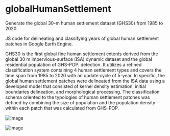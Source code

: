 # globalHumanSettlement
Generate the global 30-m human settlement dataset (GHS30) from 1985 to 2020.

JS code for delineating and classifying years of global human settlement patches in Google Earth Engine.

GHS30 is the first global fine human settlement extents derived from the global 30 m impervious-surface (ISA) dynamic dataset and the global residential population of GHS-POP. detection. It utilizes a refined classification system containing 4 human settlement types and covers the time span from 1985 to 2020 with an update cycle of 5-year. In specific, the global human settlement patches were delineated from the ISA data using a developed model that consisted of kernel density estimation, initial boundaries delineation, and morphological processing. The classification schema oriented to the typologies of human settlement patches was defined by combining the size of population and the population density within each patch that was calculated from GHS-POP.

![image](https://github.com/oucong1004/globalHumanSettlement/assets/164853368/606f7fc7-a847-46c6-8bbd-bfd24d06f696)

![image](https://github.com/oucong1004/globalHumanSettlement/assets/164853368/5be0e9ea-2a1e-496c-9f05-ea4951f7dc91)
